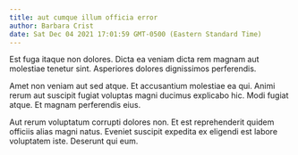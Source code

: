 ```yaml
---
title: aut cumque illum officia error
author: Barbara Crist
date: Sat Dec 04 2021 17:01:59 GMT-0500 (Eastern Standard Time)
---
```

Est fuga itaque non dolores. Dicta ea veniam dicta rem magnam aut molestiae tenetur sint. Asperiores dolores dignissimos perferendis.

 Amet non veniam aut sed atque. Et accusantium molestiae ea qui. Animi rerum aut suscipit fugiat voluptas magni ducimus explicabo hic. Modi fugiat atque. Et magnam perferendis eius.

 Aut rerum voluptatum corrupti dolores non. Et est reprehenderit quidem officiis alias magni natus. Eveniet suscipit expedita ex eligendi est labore voluptatem iste. Deserunt qui eum.